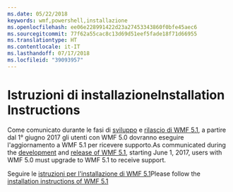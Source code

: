```yaml
---
ms.date: 05/22/2018
keywords: wmf,powershell,installazione
ms.openlocfilehash: ee06e228991422d23a27453343860f0bfe45aec6
ms.sourcegitcommit: 77f62a55cac8c13d69d51eef5fade18f71d66955
ms.translationtype: HT
ms.contentlocale: it-IT
ms.lasthandoff: 07/17/2018
ms.locfileid: "39093957"
---
```

# <a name="installation-instructions"></a><span data-ttu-id="76d70-102">Istruzioni di installazione</span><span class="sxs-lookup"><span data-stu-id="76d70-102">Installation Instructions</span></span>

<span data-ttu-id="76d70-103">Come comunicato durante le fasi di [sviluppo](https://blogs.msdn.microsoft.com/powershell/2016/04/06/windows-management-framework-5-0-updates-and-wmf-5-1/) e [rilascio di WMF 5.1](https://blogs.msdn.microsoft.com/powershell/2017/03/28/windows-management-framework-wmf-5-1-now-in-microsoft-update-catalog/), a partire dal 1° giugno 2017 gli utenti con WMF 5.0 dovranno eseguire l'aggiornamento a WMF 5.1 per ricevere supporto.</span><span class="sxs-lookup"><span data-stu-id="76d70-103">As communicated during the [development](https://blogs.msdn.microsoft.com/powershell/2016/04/06/windows-management-framework-5-0-updates-and-wmf-5-1/) and [release of WMF 5.1](https://blogs.msdn.microsoft.com/powershell/2017/03/28/windows-management-framework-wmf-5-1-now-in-microsoft-update-catalog/), starting June 1, 2017, users with WMF 5.0 must upgrade to WMF 5.1 to receive support.</span></span>

<span data-ttu-id="76d70-104">Seguire le [istruzioni per l'installazione di WMF 5.1](..\5.1\install-configure.md)</span><span class="sxs-lookup"><span data-stu-id="76d70-104">Please follow the [installation instructions of WMF 5.1](..\5.1\install-configure.md)</span></span> 